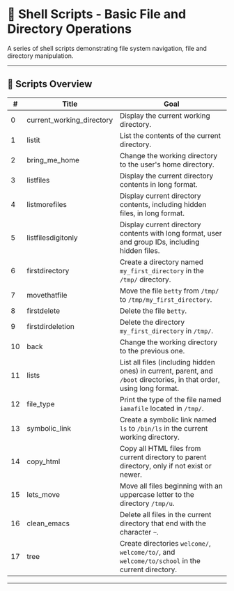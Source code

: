 # 🐚 Shell Scripts - Basic File and Directory Operations

A series of shell scripts demonstrating file system navigation, file and directory manipulation.

---

## 🔧 Scripts Overview

| #  | Title                       | Goal                                                                                                                  |
| -- | --------------------------- | --------------------------------------------------------------------------------------------------------------------- |
| 0  | current\_working\_directory | Display the current working directory.                                                                                |
| 1  | listit                      | List the contents of the current directory.                                                                           |
| 2  | bring\_me\_home             | Change the working directory to the user's home directory.                                                            |
| 3  | listfiles                   | Display the current directory contents in long format.                                                                |
| 4  | listmorefiles               | Display current directory contents, including hidden files, in long format.                                           |
| 5  | listfilesdigitonly          | Display current directory contents with long format, user and group IDs, including hidden files.                      |
| 6  | firstdirectory              | Create a directory named `my_first_directory` in the `/tmp/` directory.                                               |
| 7  | movethatfile                | Move the file `betty` from `/tmp/` to `/tmp/my_first_directory`.                                                      |
| 8  | firstdelete                 | Delete the file `betty`.                                                                                              |
| 9  | firstdirdeletion            | Delete the directory `my_first_directory` in `/tmp/`.                                                                 |
| 10 | back                        | Change the working directory to the previous one.                                                                     |
| 11 | lists                       | List all files (including hidden ones) in current, parent, and `/boot` directories, in that order, using long format. |
| 12 | file\_type                  | Print the type of the file named `iamafile` located in `/tmp/`.                                                       |
| 13 | symbolic\_link              | Create a symbolic link named `ls` to `/bin/ls` in the current working directory.                                      |
| 14 | copy\_html                  | Copy all HTML files from current directory to parent directory, only if not exist or newer.                           |
| 15 | lets\_move                  | Move all files beginning with an uppercase letter to the directory `/tmp/u`.                                          |
| 16 | clean\_emacs                | Delete all files in the current directory that end with the character `~`.                                            |
| 17 | tree                        | Create directories `welcome/`, `welcome/to/`, and `welcome/to/school` in the current directory.                       |


---
